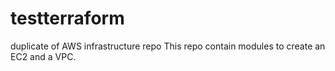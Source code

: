 # testterraform
duplicate of AWS infrastructure repo
This repo contain modules to create an EC2 and a VPC.
